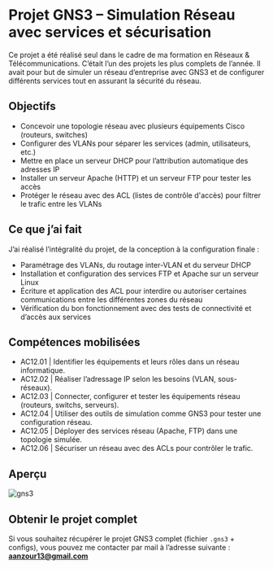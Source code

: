 #  Projet GNS3 – Simulation Réseau avec services et sécurisation

Ce projet a été réalisé seul dans le cadre de ma formation en Réseaux & Télécommunications. C’était l’un des projets les plus complets de l’année. Il avait pour but de simuler un réseau d’entreprise avec GNS3 et de configurer différents services tout en assurant la sécurité du réseau.

##  Objectifs

- Concevoir une topologie réseau avec plusieurs équipements Cisco (routeurs, switches)
- Configurer des VLANs pour séparer les services (admin, utilisateurs, etc.)
- Mettre en place un serveur DHCP pour l’attribution automatique des adresses IP
- Installer un serveur Apache (HTTP) et un serveur FTP pour tester les accès
- Protéger le réseau avec des ACL (listes de contrôle d'accès) pour filtrer le trafic entre les VLANs

##  Ce que j’ai fait

J’ai réalisé l’intégralité du projet, de la conception à la configuration finale :
- Paramétrage des VLANs, du routage inter-VLAN et du serveur DHCP
- Installation et configuration des services FTP et Apache sur un serveur Linux
- Écriture et application des ACL pour interdire ou autoriser certaines communications entre les différentes zones du réseau
- Vérification du bon fonctionnement avec des tests de connectivité et d’accès aux services

## Compétences mobilisées 
- AC12.01 | Identifier les équipements et leurs rôles dans un réseau informatique.
- AC12.02 | Réaliser l’adressage IP selon les besoins (VLAN, sous-réseaux).
- AC12.03 | Connecter, configurer et tester les équipements réseau (routeurs, switchs, serveurs).
- AC12.04 | Utiliser des outils de simulation comme GNS3 pour tester une configuration réseau.
- AC12.05 | Déployer des services réseau (Apache, FTP) dans une topologie simulée.
- AC12.06 | Sécuriser un réseau avec des ACLs pour contrôler le trafic.

##  Aperçu

![gns3](https://github.com/user-attachments/assets/dc2e3dde-a7f9-48c1-b8c2-4208a555a7fa)

##  Obtenir le projet complet

Si vous souhaitez récupérer le projet GNS3 complet (fichier `.gns3` + configs), vous pouvez me contacter par mail à l’adresse suivante :  
**aanzour13@gmail.com**
